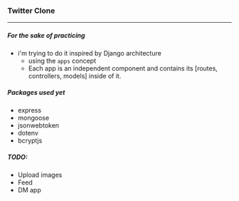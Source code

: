 ### Twitter Clone
-----------------
##### For the sake of practicing

- i'm trying to do it inspired by Django architecture
    - using the `apps` concept
    - Each app is an independent component and contains its [routes, controllers, models] inside of it.


##### Packages used yet
- express
- mongoose
- jsonwebtoken
- dotenv
- bcryptjs


##### TODO:
- Upload images
- Feed
- DM app
